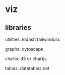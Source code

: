 # viz

## libraries

utilities: lodash tailwindcss  

graphs: cytoscape  

charts: d3 or chartjs  

tables:  datatables.net  